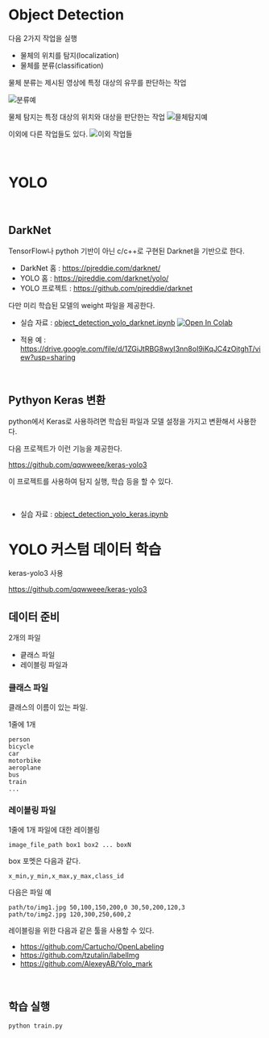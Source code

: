 # Object Detection

다음 2가지 작업을 실행

- 물체의 위치를 탐지(localization)
- 물체를 분류(classification)

물체 분류는 제시된 영상에 특정 대상의 유무를 판단하는 작업

![분류예](object_detection1.png)

물체 탐지는 특정 대상의 위치와 대상을 판단한는 작업
![믈체탐지예](object_detection2.png)

이외에 다른 작업들도 있다.
![이외 작업들](object_detection3.png)

<br>


# YOLO

<br>


## DarkNet

TensorFlow나 pythoh 기반이 아닌 c/c++로 구현된 Darknet을 기반으로 한다.

- DarkNet 홈 : https://pjreddie.com/darknet/
- YOLO 홈 : https://pjreddie.com/darknet/yolo/
- YOLO 프로젝트 : https://github.com/pjreddie/darknet

다만 미리 학습된 모델의 weight 파일을 제공한다.


- 실습 자료 : [object_detection_yolo_darknet.ipynb](object_detection_yolo_darknet.ipynb)  [![Open In Colab](https://colab.research.google.com/assets/colab-badge.svg)](https://colab.research.google.com/github/dhrim/wiset_2020_06/blob/master/material/deep_learning/object_detection_yolo_darknet.ipynb)

- 적용 예 : https://drive.google.com/file/d/1ZGiJtRBG8wyI3nn8oI9iKqJC4zOitghT/view?usp=sharing

<br>


## Pythyon Keras 변환

python에서 Keras로 사용하려면 학습된 파일과 모델 설정을 가지고 변환해서 사용한다.

다음 프로젝트가 이런 기능을 제공한다.

https://github.com/qqwweee/keras-yolo3

이 프로젝트를 사용하여 탐지 실행, 학습 등을 할 수 있다.

<br>

- 실습 자료 : [object_detection_yolo_keras.ipynb](object_detection_yolo_keras.ipynb)


# YOLO 커스텀 데이터 학습

keras-yolo3 사용

https://github.com/qqwweee/keras-yolo3


## 데이터 준비

2개의 파일
- 킅래스 파일
- 레이블링 파일과

### 클래스 파일
클래스의 이름이 있는 파일.

1줄에 1개

```
person
bicycle
car
motorbike
aeroplane
bus
train
...
```

### 레이블링 파일
1줄에 1개 파일에 대한 레이블링
```
image_file_path box1 box2 ... boxN
```

box 포멧은 다음과 같다.
```
x_min,y_min,x_max,y_max,class_id
```

다음은 파일 예
```
path/to/img1.jpg 50,100,150,200,0 30,50,200,120,3
path/to/img2.jpg 120,300,250,600,2
```

레이블링을 위한 다음과 같은 툴을 사용할 수 있다.
- https://github.com/Cartucho/OpenLabeling
- https://github.com/tzutalin/labelImg
- https://github.com/AlexeyAB/Yolo_mark

<br>


## 학습 실행

```
python train.py
```

